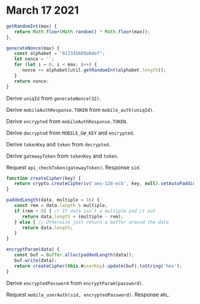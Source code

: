 # March 17 2021

~~~js
getRandomInt(max) {
   return Math.floor(Math.random() * Math.floor(max));
},

generateNonce(max) {
   const alphabet = "012345689abdef";
   let nonce = '';
   for (let i = 0; i < max; i++) {
      nonce += alphabet[util.getRandomInt(alphabet.length)];
   }
   return nonce;
}
~~~

Derive `uniqId` from `generateNonce(32)`.

Derive `mobileAuthResponse.TOKEN` from `mobile_auth(uniqId)`.

Derive `encrypted` from `mobileAuthResponse.TOKEN`.

Derive `decrypted` from `MOBILE_GW_KEY` and `encrypted`.

Derive `tokenKey` and `token` from `decrypted`.

Derive `gatewayToken` from `tokenKey` and `token`.

Request `api_checkToken(gatewayToken)`. Response `sid`.

~~~js
function createCipher(key) {
   return crypto.createCipheriv('aes-128-ecb', key, null).setAutoPadding(false);
}

paddedLength(data, multiple = 16) {
   const rem = data.length % multiple;
   if (rem > 0) { // If data isn't a multiple pad it out
      return data.length + (multiple - rem);
   } else { // Otherwise just return a buffer around the data
      return data.length;
   }
}

encryptParam(data) {
   const buf = Buffer.alloc(paddedLength(data));
   buf.write(data);
   return createCipher(this.#userKey).update(buf).toString('hex');
}
~~~

Derive `encryptedPassword` from `encryptParam(password)`.

Request `mobile_userAuth(sid, encryptedPassword)`. Response `ARL`.
